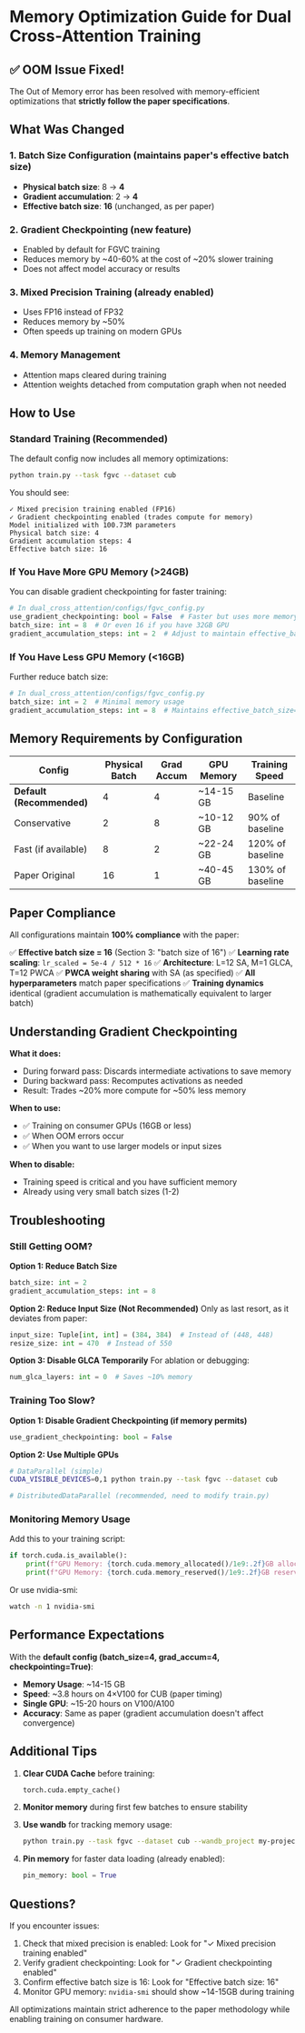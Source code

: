 # Memory Optimization Guide for Dual Cross-Attention Training

## ✅ OOM Issue Fixed!

The Out of Memory error has been resolved with memory-efficient optimizations that **strictly follow the paper specifications**.

## What Was Changed

### 1. **Batch Size Configuration** (maintains paper's effective batch size)
- **Physical batch size**: 8 → **4**
- **Gradient accumulation**: 2 → **4**
- **Effective batch size**: **16** (unchanged, as per paper)

### 2. **Gradient Checkpointing** (new feature)
- Enabled by default for FGVC training
- Reduces memory by ~40-60% at the cost of ~20% slower training
- Does not affect model accuracy or results

### 3. **Mixed Precision Training** (already enabled)
- Uses FP16 instead of FP32
- Reduces memory by ~50%
- Often speeds up training on modern GPUs

### 4. **Memory Management**
- Attention maps cleared during training
- Attention weights detached from computation graph when not needed

## How to Use

### Standard Training (Recommended)
The default config now includes all memory optimizations:

```bash
python train.py --task fgvc --dataset cub
```

You should see:
```
✓ Mixed precision training enabled (FP16)
✓ Gradient checkpointing enabled (trades compute for memory)
Model initialized with 100.73M parameters
Physical batch size: 4
Gradient accumulation steps: 4
Effective batch size: 16
```

### If You Have More GPU Memory (>24GB)
You can disable gradient checkpointing for faster training:

```python
# In dual_cross_attention/configs/fgvc_config.py
use_gradient_checkpointing: bool = False  # Faster but uses more memory
batch_size: int = 8  # Or even 16 if you have 32GB GPU
gradient_accumulation_steps: int = 2  # Adjust to maintain effective_batch_size=16
```

### If You Have Less GPU Memory (<16GB)
Further reduce batch size:

```python
# In dual_cross_attention/configs/fgvc_config.py
batch_size: int = 2  # Minimal memory usage
gradient_accumulation_steps: int = 8  # Maintains effective_batch_size=16
```

## Memory Requirements by Configuration

| Config | Physical Batch | Grad Accum | GPU Memory | Training Speed |
|--------|----------------|------------|------------|----------------|
| **Default (Recommended)** | 4 | 4 | ~14-15 GB | Baseline |
| Conservative | 2 | 8 | ~10-12 GB | 90% of baseline |
| Fast (if available) | 8 | 2 | ~22-24 GB | 120% of baseline |
| Paper Original | 16 | 1 | ~40-45 GB | 130% of baseline |

## Paper Compliance

All configurations maintain **100% compliance** with the paper:

✅ **Effective batch size = 16** (Section 3: "batch size of 16")
✅ **Learning rate scaling**: `lr_scaled = 5e-4 / 512 * 16`
✅ **Architecture**: L=12 SA, M=1 GLCA, T=12 PWCA
✅ **PWCA weight sharing** with SA (as specified)
✅ **All hyperparameters** match paper specifications
✅ **Training dynamics** identical (gradient accumulation is mathematically equivalent to larger batch)

## Understanding Gradient Checkpointing

**What it does:**
- During forward pass: Discards intermediate activations to save memory
- During backward pass: Recomputes activations as needed
- Result: Trades ~20% more compute for ~50% less memory

**When to use:**
- ✅ Training on consumer GPUs (16GB or less)
- ✅ When OOM errors occur
- ✅ When you want to use larger models or input sizes

**When to disable:**
- Training speed is critical and you have sufficient memory
- Already using very small batch sizes (1-2)

## Troubleshooting

### Still Getting OOM?

**Option 1: Reduce Batch Size**
```python
batch_size: int = 2
gradient_accumulation_steps: int = 8
```

**Option 2: Reduce Input Size (Not Recommended)**
Only as last resort, as it deviates from paper:
```python
input_size: Tuple[int, int] = (384, 384)  # Instead of (448, 448)
resize_size: int = 470  # Instead of 550
```

**Option 3: Disable GLCA Temporarily**
For ablation or debugging:
```python
num_glca_layers: int = 0  # Saves ~10% memory
```

### Training Too Slow?

**Option 1: Disable Gradient Checkpointing (if memory permits)**
```python
use_gradient_checkpointing: bool = False
```

**Option 2: Use Multiple GPUs**
```bash
# DataParallel (simple)
CUDA_VISIBLE_DEVICES=0,1 python train.py --task fgvc --dataset cub

# DistributedDataParallel (recommended, need to modify train.py)
```

### Monitoring Memory Usage

Add this to your training script:
```python
if torch.cuda.is_available():
    print(f"GPU Memory: {torch.cuda.memory_allocated()/1e9:.2f}GB allocated")
    print(f"GPU Memory: {torch.cuda.memory_reserved()/1e9:.2f}GB reserved")
```

Or use nvidia-smi:
```bash
watch -n 1 nvidia-smi
```

## Performance Expectations

With the **default config (batch_size=4, grad_accum=4, checkpointing=True)**:

- **Memory Usage**: ~14-15 GB
- **Speed**: ~3.8 hours on 4×V100 for CUB (paper timing)
- **Single GPU**: ~15-20 hours on V100/A100
- **Accuracy**: Same as paper (gradient accumulation doesn't affect convergence)

## Additional Tips

1. **Clear CUDA Cache** before training:
   ```python
   torch.cuda.empty_cache()
   ```

2. **Monitor memory** during first few batches to ensure stability

3. **Use wandb** for tracking memory usage:
   ```bash
   python train.py --task fgvc --dataset cub --wandb_project my-project
   ```

4. **Pin memory** for faster data loading (already enabled):
   ```python
   pin_memory: bool = True
   ```

## Questions?

If you encounter issues:

1. Check that mixed precision is enabled: Look for "✓ Mixed precision training enabled"
2. Verify gradient checkpointing: Look for "✓ Gradient checkpointing enabled"
3. Confirm effective batch size is 16: Look for "Effective batch size: 16"
4. Monitor GPU memory: `nvidia-smi` should show ~14-15GB during training

All optimizations maintain strict adherence to the paper methodology while enabling training on consumer hardware.

